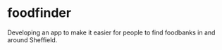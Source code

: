 # foodfinder
Developing an app to make it easier for people to find foodbanks in and around Sheffield.
